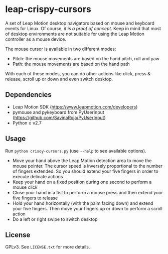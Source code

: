 leap-crispy-cursors
===================

A set of Leap Motion desktop navigators based on mouse and keyboard events for Linux. Of course, *it is a proof of concept*. Keep in mind that most of desktop environments are not suitable for using the Leap Motion controller as a mouse device.

The mouse cursor is available in two different modes:

- Pitch: the mouse movements are based on the hand pitch, roll and yaw
- Path: the mouse movements are based on the hand path

With each of these modes, you can do other actions like click, press & release, scroll up or down and even switch desktop.


Dependencies
------------

- Leap Motion SDK (https://www.leapmotion.com/developers)
- pymouse and pykeyboard from PyUserInput (https://github.com/SavinaRoja/PyUserInput)
- Python ≥ v2.7


Usage
-----

Run ``python crisoy-cursors.py`` (use ``--help`` to see available options).

- Move your hand above the Leap Motion detection area to move the mouse pointer. The cursor speed is inversely proportional to the number of fingers extended. So you should extend your five fingers in order to execute delicate actions
- Keep your hand on a fixed position during one second to perform a mouse click
- Close your hand in a fist to perform a mouse press and then extend your five fingers to release
- Hold your hand horizontally (with the palm facing down) and extend your five fingers. Then move your fingers up or down to perform a scroll action
- Do a left or right swipe to switch desktop


License
-------

GPLv3. See ``LICENSE.txt`` for more details.
